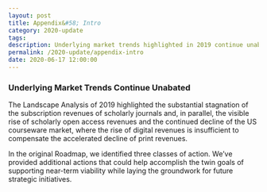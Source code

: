 ```yaml
---
layout: post
title: Appendix&#58; Intro
category: 2020-update
tags:
description: Underlying market trends highlighted in 2019 continue unabated.
permalink: /2020-update/appendix-intro
date: 2020-06-17 12:00:00
---
```


### Underlying Market Trends Continue Unabated

The Landscape Analysis of 2019 highlighted the substantial stagnation of the subscription revenues of scholarly journals and, in parallel, the visible rise of scholarly open access revenues and the continued decline of the US courseware market, where the rise of digital revenues is insufficient to compensate the accelerated decline of print revenues.

In the original Roadmap, we identified three classes of action. We’ve provided additional actions that could help accomplish the twin goals of supporting near-term viability while laying the groundwork for future strategic initiatives.
